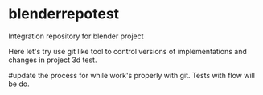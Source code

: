 # blenderrepotest
Integration repository for blender project

Here let's try use git like tool to control versions of implementations and changes in project 3d test.

#update
the process for while work's properly with git. Tests with flow will be do.
